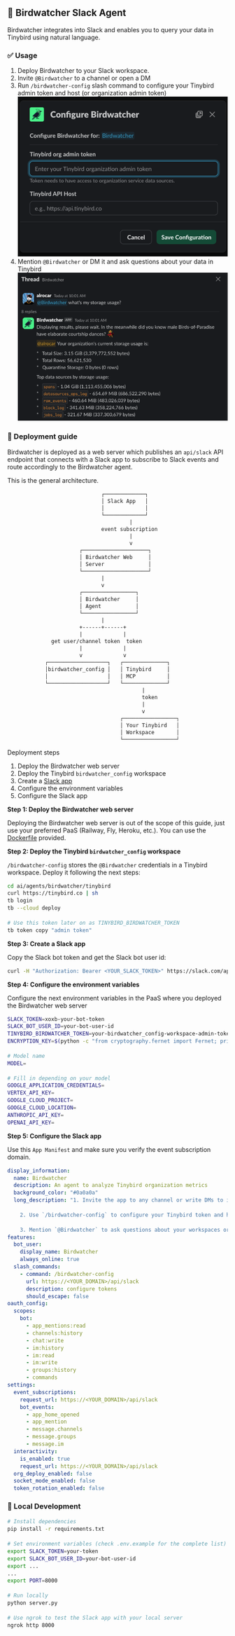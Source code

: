 ## 💭 Birdwatcher Slack Agent

Birdwatcher integrates into Slack and enables you to query your data in Tinybird using natural language.

### ✅ Usage

1. Deploy Birdwatcher to your Slack workspace.
2. Invite `@Birdwatcher` to a channel or open a DM
3. Run `/birdwatcher-config` slash command to configure your Tinybird admin token and host (or organization admin token)
![birdwatcher-config](./birdwatcher-config.png)
4. Mention `@Birdwatcher` or DM it and ask questions about your data in Tinybird
![birdwatcher-thread](./birdwatcher-thread.png)

### 🚀 Deployment guide

Birdwatcher is deployed as a web server which publishes an `api/slack` API endpoint that connects with a Slack app to subscribe to Slack events and route accordingly to the Birdwatcher agent.

This is the general architecture.

```
                              ┌─────────────┐
                              │ Slack App   │
                              │             │
                              └─────────────┘
                                       |
                              event subscription
                                       |
                                       v
                       ┌─────────────────────┐
                       │ Birdwatcher Web     │
                       │ Server              │
                       └─────────────────────┘
                              |
                              v
                       ┌─────────────────┐
                       │ Birdwatcher     │
                       │ Agent           │
                       └─────────────────┘
                              |
                       +------+------+
                       |             |
              get user/channel token  token
                       |             |
                       v             v
            ┌───────────────────┐   ┌──────────────┐
            │birdwatcher_config │   │ Tinybird     │
            │                   │   │ MCP          │
            └───────────────────┘   └──────────────┘
                                           |
                                           token
                                           |
                                           v
                                    ┌─────────────────┐
                                    │ Your Tinybird   │
                                    │ Workspace       │
                                    └─────────────────┘
```
Deployment steps

1. Deploy the Birdwatcher web server
2. Deploy the Tinybird `birdwatcher_config` workspace
3. Create a [Slack app](https://api.slack.com/apps)
4. Configure the environment variables
5. Configure the Slack app


**Step 1: Deploy the Birdwatcher web server**

Deploying the Birdwatcher web server is out of the scope of this guide, just use your preferred PaaS (Railway, Fly, Heroku, etc.). You can use the [Dockerfile](./Dockerfile) provided.

**Step 2: Deploy the Tinybird `birdwatcher_config` workspace**

`/birdwatcher-config` stores the `@Birdwatcher` credentials in a Tinybird workspace. Deploy it following the next steps:

```bash
cd ai/agents/birdwatcher/tinybird
curl https://tinybird.co | sh
tb login
tb --cloud deploy

# Use this token later on as TINYBIRD_BIRDWATCHER_TOKEN
tb token copy "admin token"
```

**Step 3: Create a Slack app**

Copy the Slack bot token and get the Slack bot user id:

```sh
curl -H "Authorization: Bearer <YOUR_SLACK_TOKEN>" https://slack.com/api/auth.test
```

**Step 4: Configure the environment variables**

Configure the next environment variables in the PaaS where you deployed the Birdwatcher web server

```sh
SLACK_TOKEN=xoxb-your-bot-token
SLACK_BOT_USER_ID=your-bot-user-id
TINYBIRD_BIRDWATCHER_TOKEN=your-birdwatcher_config-workspace-admin-token
ENCRYPTION_KEY=$(python -c "from cryptography.fernet import Fernet; print(Fernet.generate_key().decode())")

# Model name
MODEL=

# Fill in depending on your model
GOOGLE_APPLICATION_CREDENTIALS=
VERTEX_API_KEY=
GOOGLE_CLOUD_PROJECT=
GOOGLE_CLOUD_LOCATION=
ANTHROPIC_API_KEY=
OPENAI_API_KEY=
```

**Step 5: Configure the Slack app**

Use this `App Manifest` and make sure you verify the event subscription domain.

```yaml
display_information:
  name: Birdwatcher
  description: An agent to analyze Tinybird organization metrics
  background_color: "#0a0a0a"
  long_description: "1. Invite the app to any channel or write DMs to it\r

    2. Use `/birdwatcher-config` to configure your Tinybird token and host\r

    3. Mention `@Birdwatcher` to ask questions about your workspaces or organization"
features:
  bot_user:
    display_name: Birdwatcher
    always_online: true
  slash_commands:
    - command: /birdwatcher-config
      url: https://<YOUR_DOMAIN>/api/slack
      description: configure tokens
      should_escape: false
oauth_config:
  scopes:
    bot:
      - app_mentions:read
      - channels:history
      - chat:write
      - im:history
      - im:read
      - im:write
      - groups:history
      - commands
settings:
  event_subscriptions:
    request_url: https://<YOUR_DOMAIN>/api/slack
    bot_events:
      - app_home_opened
      - app_mention
      - message.channels
      - message.groups
      - message.im
  interactivity:
    is_enabled: true
    request_url: https://<YOUR_DOMAIN>/api/slack
  org_deploy_enabled: false
  socket_mode_enabled: false
  token_rotation_enabled: false
```

### 🧪 Local Development

```bash
# Install dependencies
pip install -r requirements.txt

# Set environment variables (check .env.example for the complete list)
export SLACK_TOKEN=your-token
export SLACK_BOT_USER_ID=your-bot-user-id
export ...
...
export PORT=8000

# Run locally
python server.py

# Use ngrok to test the Slack app with your local server
ngrok http 8000
```
